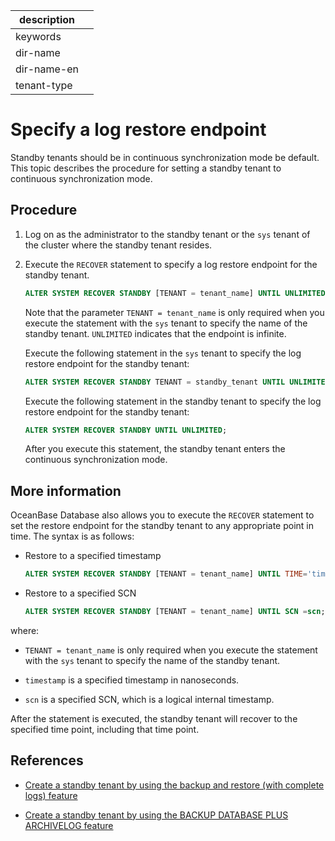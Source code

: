 |description||
|---|---|
|keywords||
|dir-name||
|dir-name-en||
|tenant-type||

# Specify a log restore endpoint

Standby tenants should be in continuous synchronization mode be default. This topic describes the procedure for setting a standby tenant to continuous synchronization mode.

## Procedure

1. Log on as the administrator to the standby tenant or the `sys` tenant of the cluster where the standby tenant resides.

2. Execute the `RECOVER` statement to specify a log restore endpoint for the standby tenant.

   ```sql
   ALTER SYSTEM RECOVER STANDBY [TENANT = tenant_name] UNTIL UNLIMITED;
   ```

   Note that the parameter `TENANT = tenant_name` is only required when you execute the statement with the `sys` tenant to specify the name of the standby tenant. `UNLIMITED` indicates that the endpoint is infinite.

   Execute the following statement in the `sys` tenant to specify the log restore endpoint for the standby tenant:

   ```sql
   ALTER SYSTEM RECOVER STANDBY TENANT = standby_tenant UNTIL UNLIMITED;
   ```

   Execute the following statement in the standby tenant to specify the log restore endpoint for the standby tenant:

   ```sql
   ALTER SYSTEM RECOVER STANDBY UNTIL UNLIMITED;
   ```

   After you execute this statement, the standby tenant enters the continuous synchronization mode.

## More information

OceanBase Database also allows you to execute the `RECOVER` statement to set the restore endpoint for the standby tenant to any appropriate point in time. The syntax is as follows:

* Restore to a specified timestamp

   ```sql
   ALTER SYSTEM RECOVER STANDBY [TENANT = tenant_name] UNTIL TIME='timestamp';
   ```

* Restore to a specified SCN

   ```sql
   ALTER SYSTEM RECOVER STANDBY [TENANT = tenant_name] UNTIL SCN =scn;
   ```

where:

* `TENANT = tenant_name` is only required when you execute the statement with the `sys` tenant to specify the name of the standby tenant.

* `timestamp` is a specified timestamp in nanoseconds.

* `scn` is a specified SCN, which is a logical internal timestamp.

After the statement is executed, the standby tenant will recover to the specified time point, including that time point.

## References

* [Create a standby tenant by using the backup and restore (with complete logs) feature](../../200.create-a-standby-tenant/300.create-a-standby-tenant-by-backup-and-recovery.md)

* [Create a standby tenant by using the BACKUP DATABASE PLUS ARCHIVELOG feature](../../200.create-a-standby-tenant/400.create-a-standby-tenant-by-backup-database-plus-archivelog.md)